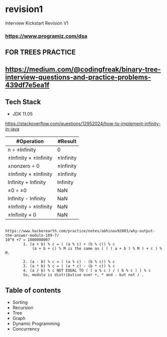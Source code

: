 # revision1
Interview Kickstart Revision V1
### https://www.programiz.com/dsa

## FOR TREES PRACTICE
## https://medium.com/@codingfreak/binary-tree-interview-questions-and-practice-problems-439df7e5ea1f


## Tech Stack
* JDK 11.05

https://stackoverflow.com/questions/12952024/how-to-implement-infinity-in-java

| #Operation              |    #Result     |
| ----------------------- | ---------------|
| n ÷ ±Infinity           | 0              |
| ±Infinity × ±Infinity   | ±Infinity      |
| ±nonzero  ÷ 0           | ±Infinity      |
| ±Infinity × ±Infinity   | ±Infinity      |
|  Infinity  + Infinity   |  Infinity      |
| ±0 ÷ ±0                 |  NaN           |
|  Infinity -  Infinity   |  NaN           |
| ±Infinity ÷ ±Infinity   |  NaN           |
| ±Infinity × 0           |  NaN           |


```

https://www.hackerearth.com/practice/notes/abhinav92003/why-output-the-answer-modulo-109-7/
10^9 +7 = 1000000007
        1. (a + b) % c = ( (a % c) + (b % c)) % c
            (a + b + c) % M is the same as ( ( ( a + b ) % M ) + c ) % M.

        2. (a - b) % c = ( (a % c) - (b % c)) % c
        3. (a * b) % c = ( (a * c) - (b * c)) % c
        4. (a / b) % c NOT EQUAL TO ( ( a % c ) / ( b % c ) ) % c
        So, modulo is distributive over +, * and - but not / .
```

## Table of contents
* Sorting
* Recursion
* Tree
* Graph
* Dynamic Programming
* Concurrency
